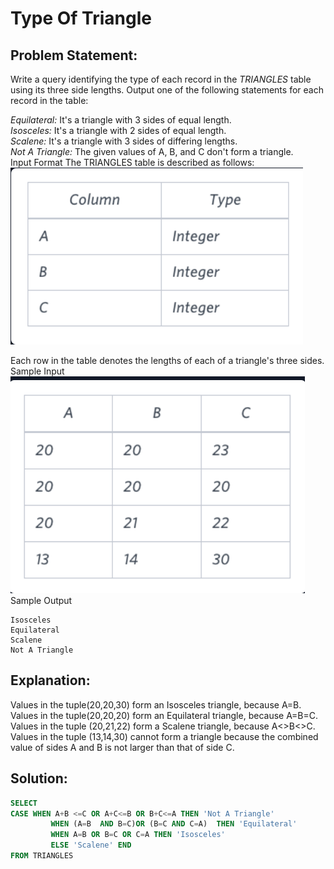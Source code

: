 # Type Of Triangle

## Problem Statement:
Write a query identifying the type of each record in the *TRIANGLES* table using its three side lengths. Output one of the following statements for each record in the table:

*Equilateral:* It's a triangle with 3 sides of equal length.<br>
*Isosceles:* It's a triangle with 2 sides of equal length.<br>
*Scalene:* It's a triangle with 3 sides of differing lengths.<br>
*Not A Triangle:* The given values of A, B, and C don't form a triangle.<br>
Input Format
The TRIANGLES table is described as follows:
<br>![](./Images/Triangle.PNG)<br>

Each row in the table denotes the lengths of each of a triangle's three sides.
Sample Input
<br>![](./Images/Triangle_input.PNG)<br>
Sample Output
```
Isosceles
Equilateral
Scalene
Not A Triangle
```

## Explanation:
Values in the tuple(20,20,30)  form an Isosceles triangle, because A=B.
Values in the tuple(20,20,20)  form an Equilateral triangle, because A=B=C. Values in the tuple (20,21,22) form a Scalene triangle, because A<>B<>C.
Values in the tuple (13,14,30) cannot form a triangle because the combined value of sides A and B is not larger than that of side C.

## Solution:
``` SQL
SELECT
CASE WHEN A+B <=C OR A+C<=B OR B+C<=A THEN 'Not A Triangle' 
         WHEN (A=B  AND B=C)OR (B=C AND C=A)  THEN 'Equilateral' 
         WHEN A=B OR B=C OR C=A THEN 'Isosceles' 
         ELSE 'Scalene' END
FROM TRIANGLES
